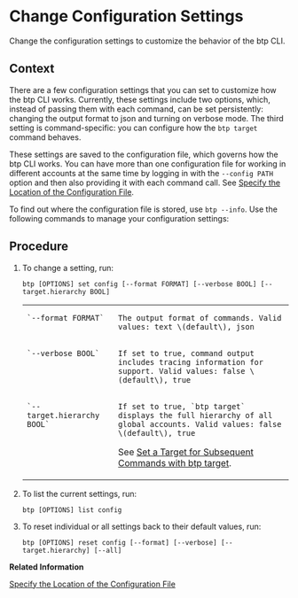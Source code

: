 <!-- loiodba4eb6547474ddfb903ac33316fb1f7 -->

# Change Configuration Settings

Change the configuration settings to customize the behavior of the btp CLI.



## Context

There are a few configuration settings that you can set to customize how the btp CLI works. Currently, these settings include two options, which, instead of passing them with each command, can be set persistently: changing the output format to json and turning on verbose mode. The third setting is command-specific: you can configure how the `btp target` command behaves.

These settings are saved to the configuration file, which governs how the btp CLI works. You can have more than one configuration file for working in different accounts at the same time by logging in with the `--config PATH` option and then also providing it with each command call. See [Specify the Location of the Configuration File](specify-the-location-of-the-configuration-file-e57288d.md).

To find out where the configuration file is stored, use `btp --info`. Use the following commands to manage your configuration settings:



## Procedure

1.  To change a setting, run:

    ```
    btp [OPTIONS] set config [--format FORMAT] [--verbose BOOL] [--target.hierarchy BOOL]
    ```


    <table>
    <tr>
    <td valign="top">
    
        `--format FORMAT`


    
    </td>
    <td valign="top">
    
        The output format of commands. Valid values: text \(default\), json


    
    </td>
    </tr>
    <tr>
    <td valign="top">
    
        `--verbose BOOL`


    
    </td>
    <td valign="top">
    
        If set to true, command output includes tracing information for support. Valid values: false \(default\), true


    
    </td>
    </tr>
    <tr>
    <td valign="top">
    
        `--target.hierarchy BOOL`


    
    </td>
    <td valign="top">
    
        If set to true, `btp target` displays the full hierarchy of all global accounts. Valid values: false \(default\), true

    See [Set a Target for Subsequent Commands with btp target](set-a-target-for-subsequent-commands-with-btp-target-720645a.md).


    
    </td>
    </tr>
    </table>
    
2.  To list the current settings, run:

    ```
    btp [OPTIONS] list config
    ```

3.  To reset individual or all settings back to their default values, run:

    ```
    btp [OPTIONS] reset config [--format] [--verbose] [--target.hierarchy] [--all]
    ```


**Related Information**  


[Specify the Location of the Configuration File](specify-the-location-of-the-configuration-file-e57288d.md "You can change the location of the configuration file by using the --config option or the environment variable.")

